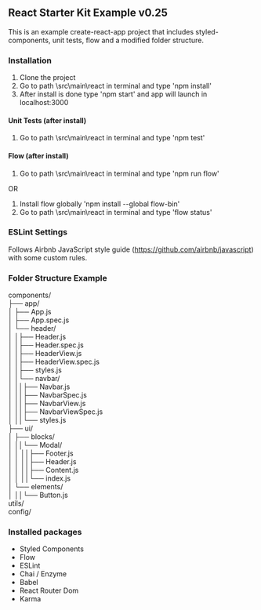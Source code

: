 ## React Starter Kit Example v0.25
This is an example create-react-app project that includes styled-components, unit tests, flow and a modified folder structure.

### Installation
1. Clone the project
2. Go to path \src\main\react in terminal and type 'npm install'
3. After install is done type 'npm start' and app will launch in localhost:3000

#### Unit Tests (after install)
1. Go to path \src\main\react in terminal and type 'npm test'

#### Flow (after install)
1. Go to path \src\main\react in terminal and type 'npm run flow'

OR

1. Install flow globally 'npm install --global flow-bin'
2. Go to path \src\main\react in terminal and type 'flow status'

### ESLint Settings
Follows Airbnb JavaScript style guide (https://github.com/airbnb/javascript) with some custom rules.


### Folder Structure Example
components/\
├── app/\
│ ├── App.js\
│ ├── App.spec.js\
│ └── header/\
│ │├── Header.js\
│ │├── Header.spec.js\
│ │├── HeaderView.js\
│ │├── HeaderView.spec.js\
│ │├── styles.js\
│ │└── navbar/\
│ ││├── Navbar.js\
│ ││├── NavbarSpec.js\
│ ││├── NavbarView.js\
│ ││├── NavbarViewSpec.js\
│ ││└── styles.js\
├── ui/\
│ ├── blocks/\
│ ││└── Modal/\
│ │ ││├── Footer.js\
│ │ ││├── Header.js\
│ │ ││├── Content.js\
│ │ ││└── index.js\
│ └── elements/\
│ ││└── Button.js\
utils/\
config/

### Installed packages

- Styled Components
- Flow
- ESLint
- Chai / Enzyme
- Babel
- React Router Dom
- Karma
